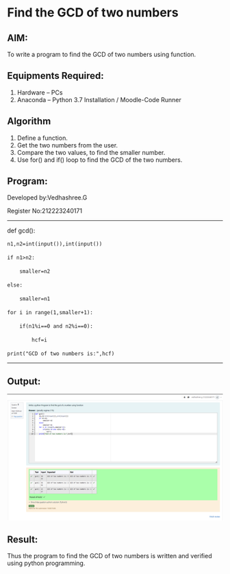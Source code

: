 # Find the GCD of two numbers

## AIM:
To write a program to find the GCD of two numbers using function.

## Equipments Required:
1. Hardware – PCs
2. Anaconda – Python 3.7 Installation / Moodle-Code Runner

## Algorithm
1. Define a function.
2. Get the two numbers from the user.
3. Compare the two values, to find the smaller number.
4. Use for() and if() loop to find the GCD of the two numbers.

## Program:
Developed by:Vedhashree.G

Register No:212223240171

---



def gcd():

    n1,n2=int(input()),int(input())

    if n1>n2:

        smaller=n2

    else:

        smaller=n1

    for i in range(1,smaller+1):

        if(n1%i==0 and n2%i==0):

            hcf=i

    print("GCD of two numbers is:",hcf)

---

## Output:
![alt text](image-1.png)
## Result:
Thus the program to find the GCD of two numbers is written and verified using python programming.
